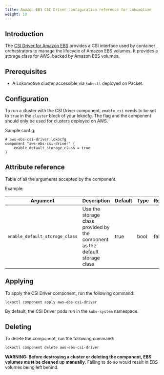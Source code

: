 ```yaml
---
title: Amazon EBS CSI Driver configuration reference for Lokomotive
weight: 10
---
```


## Introduction

The [CSI Driver for Amazon EBS](https://github.com/kubernetes-sigs/aws-ebs-csi-driver)
provides a CSI interface used by container orchestrators to manage the lifecycle
of Amazon EBS volumes. It provides a storage class for AWS, backed by Amazon EBS
volumes.

## Prerequisites

* A Lokomotive cluster accessible via `kubectl` deployed on Packet.

## Configuration

To run a cluster with the CSI Driver component, `enable_csi` needs
to be set to `true` in the `cluster` block of your lokocfg. The flag and the component
should only be used for clusters deployed on AWS.

Sample config:

```hcl
# aws-ebs-csi-driver.lokocfg
component "aws-ebs-csi-driver" {
    enable_default_storage_class = true
}
```

## Attribute reference

Table of all the arguments accepted by the component.

Example:

| Argument                       | Description                                                                  | Default |  Type   | Required |
|--------------------------------|------------------------------------------------------------------------------|-------|-------|--------|
| `enable_default_storage_class` | Use the storage class provided by the component as the default storage class |  true   | bool |  false   |


## Applying

To apply the CSI Driver component, run the following command:

```bash
lokoctl component apply aws-ebs-csi-driver
```
By default, the CSI Driver pods run in the `kube-system` namespace.

## Deleting

To delete the component, run the following command:

```bash
lokoctl component delete aws-ebs-csi-driver
```

**WARNING: Before destroying a cluster or deleting the component, EBS volumes
must be cleaned up manually.** Failing to do so would result in EBS volumes
being left behind.

